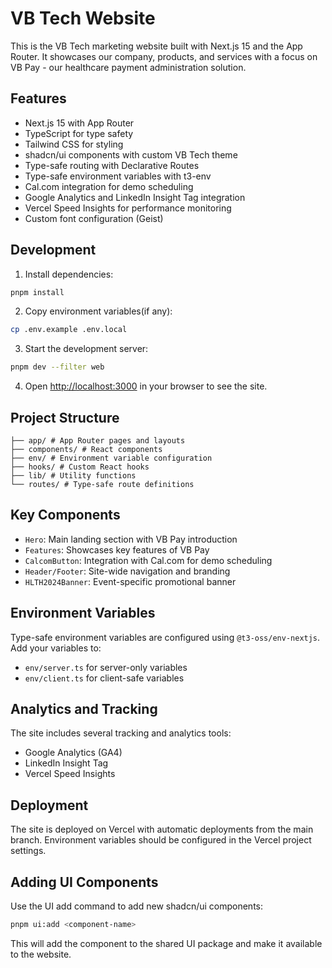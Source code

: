 # VB Tech Website

This is the VB Tech marketing website built with Next.js 15 and the App Router. It showcases our company, products, and services with a focus on VB Pay - our healthcare payment administration solution.

## Features

- Next.js 15 with App Router
- TypeScript for type safety
- Tailwind CSS for styling
- shadcn/ui components with custom VB Tech theme
- Type-safe routing with Declarative Routes
- Type-safe environment variables with t3-env
- Cal.com integration for demo scheduling
- Google Analytics and LinkedIn Insight Tag integration
- Vercel Speed Insights for performance monitoring
- Custom font configuration (Geist)

## Development

1. Install dependencies:

```bash
pnpm install
```

2. Copy environment variables(if any):

```bash
cp .env.example .env.local
```

3. Start the development server:

```bash
pnpm dev --filter web
```

4. Open [http://localhost:3000](http://localhost:3000) in your browser to see the site.

## Project Structure

```
├── app/ # App Router pages and layouts
├── components/ # React components
├── env/ # Environment variable configuration
├── hooks/ # Custom React hooks
├── lib/ # Utility functions
└── routes/ # Type-safe route definitions
```

## Key Components

- `Hero`: Main landing section with VB Pay introduction
- `Features`: Showcases key features of VB Pay
- `CalcomButton`: Integration with Cal.com for demo scheduling
- `Header/Footer`: Site-wide navigation and branding
- `HLTH2024Banner`: Event-specific promotional banner

## Environment Variables

Type-safe environment variables are configured using `@t3-oss/env-nextjs`. Add your variables to:

- `env/server.ts` for server-only variables
- `env/client.ts` for client-safe variables

## Analytics and Tracking

The site includes several tracking and analytics tools:

- Google Analytics (GA4)
- LinkedIn Insight Tag
- Vercel Speed Insights

## Deployment

The site is deployed on Vercel with automatic deployments from the main branch. Environment variables should be configured in the Vercel project settings.

## Adding UI Components

Use the UI add command to add new shadcn/ui components:

```bash
pnpm ui:add <component-name>
```

This will add the component to the shared UI package and make it available to the website.
